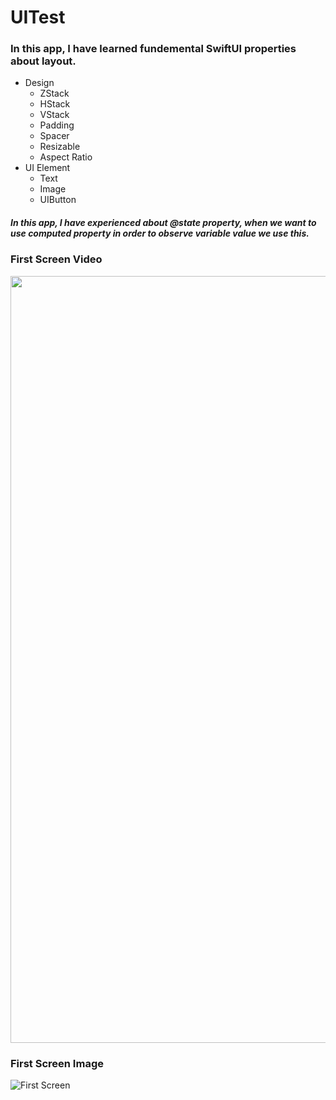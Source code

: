 # UITest

### In this app, I have learned fundemental SwiftUI properties about layout.

* Design
	* ZStack
	* HStack
	* VStack
	* Padding
	* Spacer
	* Resizable
	* Aspect Ratio
* UI Element
	* Text
	* Image
	* UIButton
##### In this app, I have experienced about @state property, when we want to use computed property in order to observe variable value we use this.
### First Screen Video

<img src="https://user-images.githubusercontent.com/75019067/136848648-905a8732-658d-4274-aa8f-7e6b6bb835dd.mp4" width="567" height="1227">

### First Screen Image
![First Screen](https://user-images.githubusercontent.com/75019067/136848557-f1181eac-330d-49f7-9adf-066ce0260afd.png) 



